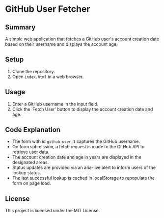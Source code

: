 # GitHub User Fetcher

## Summary
A simple web application that fetches a GitHub user's account creation date based on their username and displays the account age.

## Setup
1. Clone the repository.
2. Open `index.html` in a web browser.

## Usage
1. Enter a GitHub username in the input field.
2. Click the 'Fetch User' button to display the account creation date and age.

## Code Explanation
- The form with id `github-user-1` captures the GitHub username.
- On form submission, a fetch request is made to the GitHub API to retrieve user data.
- The account creation date and age in years are displayed in the designated areas.
- Status updates are provided via an aria-live alert to inform users of the lookup status.
- The last successful lookup is cached in localStorage to repopulate the form on page load.

## License
This project is licensed under the MIT License.